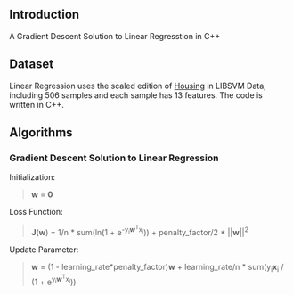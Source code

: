 ## Introduction
A Gradient Descent Solution to Linear Regresstion in C++
## Dataset
Linear Regression uses the scaled edition of [Housing](https://www.csie.ntu.edu.tw/~cjlin/libsvmtools/datasets/regression.html#housing) in LIBSVM Data, including 506 samples and each sample has 13 features. The code is written in C++.
## Algorithms
### Gradient Descent Solution to Linear Regression
Initialization:
>**w** = **0**

Loss Function:
>**J**(**w**) = 1/n * sum(ln(1 + e<sup>-y<sub>i</sub>**w**<sup>T</sup>x<sub>i</sub></sup>)) + penalty_factor/2 * ||**w**||<sup>2</sup>

Update Parameter:
>**w** = (1 - learning_rate*penalty_factor)**w** + learning_rate/n * sum(y<sub>i</sub>**x**<sub>i</sub> / (1 + e<sup>y<sub>i</sub>**w**<sup>T</sup>x<sub>i</sub></sup>))
